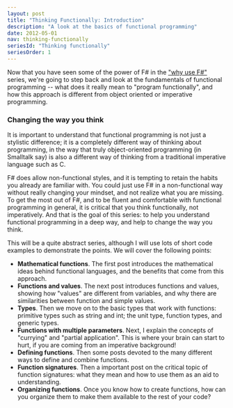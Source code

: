 ```yaml
---
layout: post
title: "Thinking Functionally: Introduction"
description: "A look at the basics of functional programming"
date: 2012-05-01
nav: thinking-functionally
seriesId: "Thinking functionally"
seriesOrder: 1
---
```


Now that you have seen some of the power of F# in the ["why use F#"](/series/why-use-fsharp.html) series, we're going to step back and look at the fundamentals of functional  programming -- what does it really mean to "program functionally", and how this approach is different from object oriented or imperative programming.

### Changing the way you think ###

It is important to understand that functional programming is not just a stylistic difference; it is a completely different way of thinking about programming, in the way that truly object-oriented programming (in Smalltalk say) is also a different way of thinking from a traditional imperative language such as C.

F# does allow non-functional styles, and it is tempting to retain the habits you already are familiar with. You could just use F# in a non-functional way without really changing your mindset, and not realize what you are missing. To get the most out of F#, and to be fluent and comfortable with functional programming in general, it is critical that you think functionally, not imperatively.
And that is the goal of this series: to help you understand functional programming in a deep way, and help to change the way you think.

This will be a quite abstract series, although I will use lots of short code examples to demonstrate the points. We will cover the following points:

* **Mathematical functions**. The first post introduces the mathematical ideas behind functional languages, and the benefits that come from this approach.
* **Functions and values**. The next post introduces functions and values, showing how "values" are different from variables, and why there are similarities between function and simple values.
* **Types**.  Then we move on to the basic types that work with functions: primitive types such as string and int; the unit type, function types, and generic types.
* **Functions with multiple parameters**. Next, I explain the concepts of "currying" and "partial application". This is where your brain can start to hurt, if you are coming from an imperative background!
* **Defining functions**. Then some posts devoted to the many different ways to define and combine functions.
* **Function signatures**. Then a important post on the critical topic of function signatures: what they mean and how to use them as an aid to understanding.
* **Organizing functions**. Once you know how to create functions, how can you organize them to make them available to the rest of your code?
